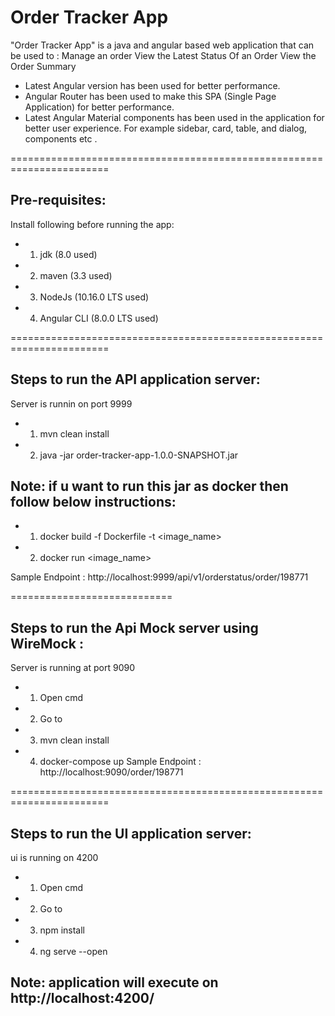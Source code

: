 # Order Tracker App

"Order Tracker App" is a java and angular based web application that can be used to : 
Manage an order
View the Latest Status Of an Order
View the Order Summary 

* Latest Angular version has been used for better performance.
* Angular Router has been used to make this SPA (Single Page Application) for better performance.
* Latest Angular Material components has been used in the application for better user experience. For example sidebar, card, table, and dialog, components etc .   

=======================================================================
  
## Pre-requisites:

Install following before running the app:

* 1. jdk (8.0 used)
* 2. maven (3.3 used)
* 3. NodeJs (10.16.0 LTS used)
* 4. Angular CLI (8.0.0 LTS used)

=======================================================================

## Steps to run the API application server:
Server is runnin on port 9999

* 1. mvn clean install 
* 2. java -jar order-tracker-app-1.0.0-SNAPSHOT.jar


## Note:  if u want to run this jar as docker then follow below instructions:

* 1. docker build -f Dockerfile -t <image_name>
* 2. docker run <image_name>

Sample Endpoint : http://localhost:9999/api/v1/orderstatus/order/198771

============================
## Steps to run the Api Mock server using WireMock : 
Server is running at port 9090

* 1. Open cmd
* 2. Go to <project directory>
* 3. mvn clean install 
* 4. docker-compose up
Sample Endpoint : http://localhost:9090/order/198771

=======================================================================

## Steps to run the UI application server:
ui is running on 4200

* 1. Open cmd
* 2. Go to <project directory>
* 3. npm install
* 4. ng serve --open

## Note: application will execute on http://localhost:4200/